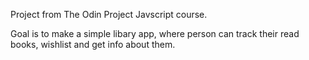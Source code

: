 Project from The Odin Project Javscript course. 

Goal is to make a simple libary app, where person can track their read books, wishlist and get info about them.